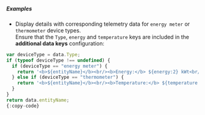 ##### Examples

* Display details with corresponding telemetry data for `energy meter` or `thermometer` device types.<br/>
  Ensure that the <code>Type</code>, <code>energy</code> and <code>temperature</code> keys are included in the <b>additional data keys</b> configuration:

```javascript
var deviceType = data.Type;
if (typeof deviceType !== undefined) {
  if (deviceType == "energy meter") {
    return '<b>${entityName}</b><br/><b>Energy:</b> ${energy:2} kWt<br/>';
  } else if (deviceType == "thermometer") {
    return '<b>${entityName}</b><br/><b>Temperature:</b> ${temperature:2} °C<br/>';
  }
}
return data.entityName;
{:copy-code}
```

<br>
<br>
